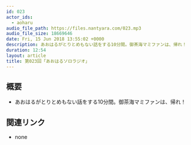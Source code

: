 ```yaml
---
id: 023
actor_ids:
  - aoharu
audio_file_path: https://files.nantyara.com/023.mp3
audio_file_size: 18669646
date: Fri, 15 Jun 2018 13:55:02 +0000
description: あおはるがとりとめもない話をする10分間。御茶海マミファンは、帰れ！
duration: 12:54
layout: article
title: 第023回「あおはるソロラジオ」
---
```

## 概要

* あおはるがとりとめもない話をする10分間。御茶海マミファンは、帰れ！

## 関連リンク

* none
